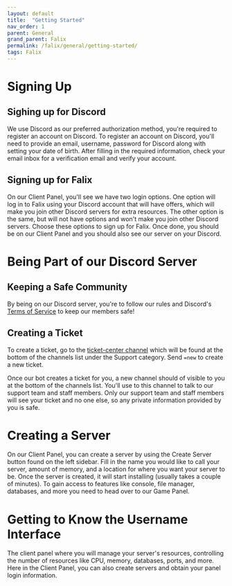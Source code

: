 ```yaml
---
layout: default
title:  "Getting Started"
nav_order: 1
parent: General
grand_parent: Falix
permalink: /falix/general/getting-started/
tags: Falix
---
```

# Signing Up
## Sighing up for Discord
We use Discord as our preferred authorization method, you're required to register an account on Discord. To register an account on Discord, you'll need to provide an email, username, password for Discord along with setting your date of birth. After filling in the required information, check your email inbox for a verification email and verify your account.

## Signing up for Falix
On our Client Panel, you'll see we have two login options. One option will log in to Falix using your Discord account that will have offers, which will make you join other Discord servers for extra resources. The other option is the same, but will not have options and won't make you join other Discord servers. Choose these options to sign up for Falix. Once done, you should be on our Client Panel and you should also see our server on your Discord.

# Being Part of our Discord Server
## Keeping a Safe Community
By being on our Discord server, you're to follow our rules and Discord's [Terms of Service](#) to keep our members safe!
## Creating a Ticket
To create a ticket, go to the [ticket-center channel](https://discord.com/channels/710503370187735160/829724528095526952/) which will be found at the bottom of the channels list under the Support category. Send `=new` to create a new ticket.

Once our bot creates a ticket for you, a new channel should of visible to you at the bottom of the channels list. You'll use to this channel to talk to our support team and staff members. Only our support team and staff members will see your ticket and no one else, so any private information provided by you is safe.

# Creating a Server
On our Client Panel, you can create a server by using the Create Server button found on the left sidebar. Fill in the name you would like to call your server, amount of memory, and a location for where you want your server to be. Once the server is created, it will start installing (usually takes a couple of minutes). To gain access to features like console, file manager, databases, and more you need to head over to our Game Panel.

# Getting to Know the Username Interface
The client panel where you will manage your server's resources, controlling the number of resources like CPU, memory, databases, ports, and more. Here in the Client Panel, you can also create servers and obtain your panel login information.
